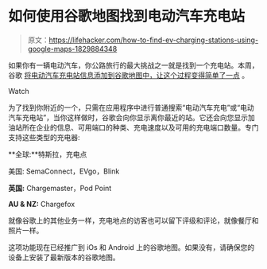 # 如何使用谷歌地图找到电动汽车充电站

> 原文：<https://lifehacker.com/how-to-find-ev-charging-stations-using-google-maps-1829884348>

如果你有一辆电动汽车，你公路旅行的最大挑战之一就是找到一个充电站。本周，谷歌 [将电动汽车充电站信息添加到谷歌地图中，让这个过程变得简单了一点](https://www.blog.google/products/maps/get-charged-google-maps/?utm_source=feedburner&utm_medium=feed&utm_campaign=Feed%3A+blogspot%2FMKuf+%28The+Keyword+%) 。

Watch

为了找到你附近的一个，只需在应用程序中进行普通搜索“电动汽车充电”或“电动汽车充电站”，当你这样做时，谷歌会向你显示离你最近的站。它还会向您显示加油站所在企业的信息、可用端口的种类、充电速度以及可用的充电端口数量。专门支持这些类型的充电器:

**全球:**特斯拉，充电点

美国: SemaConnect，EVgo，Blink

**英国:** Chargemaster，Pod Point

**AU & NZ:** Chargefox

就像谷歌上的其他业务一样，充电地点的访客也可以留下评级和评论，就像餐厅和照片一样。

这项功能现在已经推广到 iOs 和 Android 上的谷歌地图。如果没有，请确保您的设备上安装了最新版本的谷歌地图。